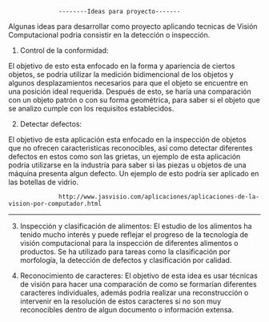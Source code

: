                   --------Ideas para proyecto-------


Algunas ideas para desarrollar como proyecto aplicando tecnicas de Visión Computacional 
podria consistir en la detección o inspección. 

1. Control de la conformidad:  

  El objetivo de esto esta enfocado en la forma y apariencia 
  de ciertos objetos, se podria utilizar la medición bidimencional de los objetos 
  y algunos desplazamientos necesarios para que el objeto se encuentre en una posición ideal requerida.
  Después de esto, se haría una comparación con un objeto patrón o con su forma geométrica, 
  para saber si el objeto que se analizo cumple con los requisitos establecidos. 

2. Detectar defectos: 

  El objetivo de esta aplicación esta enfocado en la inspección de objetos que no ofrecen 
  caracteristicas reconocibles, así como detectar diferentes defectos en estos como son las grietas, 
  un ejemplo de esta aplicación podría utilizarse en la industría para saber si las piezas u objetos 
  de una máquina presenta algun defecto. Un ejemplo de esto podría ser aplicado en las botellas de vidrio. 

                  http://www.jasvisio.com/aplicaciones/aplicaciones-de-la-vision-por-computador.html


---------------------------------------------------------------------------------------------------------------

3. Inspección y clasificación de alimentos: 
  El estudio de los alimentos ha tenido mucho interés y puede reflejar el progreso de la tecnología de visión 
  computacional para la inspección de diferentes alimentos o productos. Se ha utilizado para tareas como la clasificación por morfología, 
  la detección de defectos y clasificación por calidad.


4. Reconocimiento de caracteres: 
  El objetivo de esta idea es usar técnicas de visión para hacer una comparación de como se formarían 
  diferentes caracteres individuales, además podria realizar una reconstrucción o intervenir en la resolución 
  de estos caracteres si no son muy reconocibles dentro de algun documento o información extensa. 
